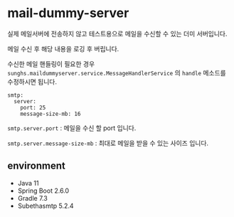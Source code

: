 # mail-dummy-server

실제 메일서버에 전송하지 않고 테스트용으로 메일을 수신할 수 있는 더미 서버입니다.

메일 수신 후 해당 내용을 로깅 후 버립니다. 

수신한 메일 핸들링이 필요한 경우 `sunghs.maildummyserver.service.MessageHandlerService` 의 `handle` 메소드를 수정하시면 됩니다.


```
smtp:
  server:
    port: 25
    message-size-mb: 16
```
`smtp.server.port` : 메일을 수신 할 port 입니다.

`smtp.server.message-size-mb` : 최대로 메일을 받을 수 있는 사이즈 입니다.


## environment
- Java 11
- Spring Boot 2.6.0
- Gradle 7.3
- Subethasmtp 5.2.4